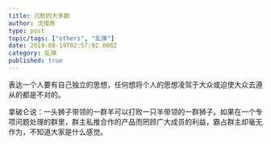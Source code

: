 ```yaml
---
title: 沉默的大多数
author: 沈维燕
type: post
topic/tags: ["others", "乱弹"]
date: 2019-08-19T02:57:02.000Z
category: 乱弹
published: true
---
```


表达一个人要有自己独立的思想，任何想将个人的思想凌驾于大众或迫使大众去遵从的都是不对的。

拿破仑说：一头狮子带领的一群羊可以打败一只羊带领的一群狮子。如果在一个专项问题处理的群里，群主私推合作的产品而罔顾广大成员的利益，霸占群主却毫无作为，不知道大家是什么感觉。

